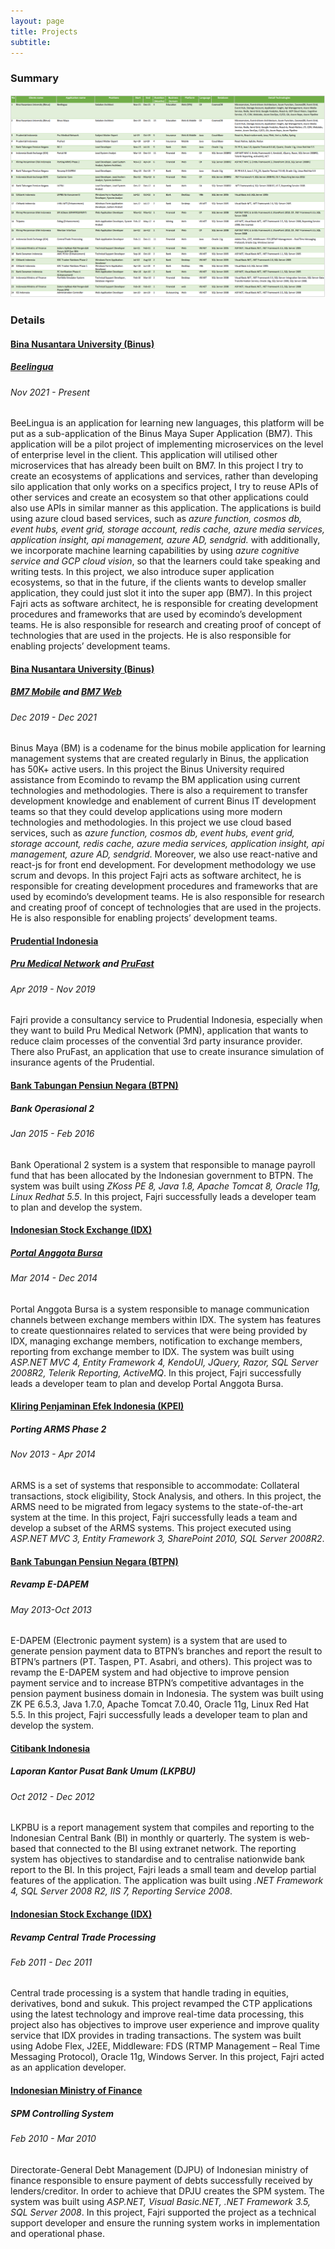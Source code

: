 ```yaml
---
layout: page
title: Projects
subtitle: 
---
```


### Summary
![Job Summary](img/job_summary.png)


### Details

#### [Bina Nusantara University (Binus)](https://binus.ac.id/)
##### [Beelingua](img/projects/beelingua.png)
###### Nov 2021 - Present
BeeLingua is an application for learning new languages, this platform will be put as a sub-application of the Binus Maya Super Application (BM7). This application will be a pilot project of implementing microservices on the level of enterprise level in the client. This application will utilised other microservices that has already been built on BM7. In this project I try to create an ecosystems of applications and services, rather than developing silo application that only works on a specifics project, I try to reuse APIs of other services and create an ecosystem so that other applications could also use APIs in similar manner as this application. The applications is build using azure cloud based services, such as *azure function, cosmos db, event hubs, event grid, storage account, redis cache, azure media services, application insight, api management, azure AD, sendgrid.* with additionally, we incorporate machine learning capabilities by using *azure cognitive service and GCP cloud vision*, so that the learners could take speaking and writing tests. In this project, we also introduce super application ecosystems, so that in the future, if the clients wants to develop smaller application, they could just slot it into the super app (BM7). In this project Fajri acts as software architect, he is responsible for creating development procedures and frameworks that are used by ecomindo’s development teams. He is also responsible for research and creating proof of concept of technologies that are used in the projects. He is also responsible for enabling projects’ development teams.

#### [Bina Nusantara University (Binus)](https://binus.ac.id/)
##### [BM7 Mobile](https://play.google.com/store/apps/details?id=id.ac.binus.maya) and [BM7 Web](https://newbinusmaya.binus.ac.id/login)
###### Dec 2019 - Dec 2021
Binus Maya (BM) is a codename for the binus mobile application for learning management systems that are created regularly in Binus, the application has 50K+ active users. In this project the Binus University required assistance from Ecomindo to revamp the BM application using current technologies and methodologies. There is also a requirement to transfer development knowledge and enablement of current Binus IT development teams so that they could develop applications using more modern technologies and methodologies. In this project we use cloud based services, such as *azure function, cosmos db, event hubs, event grid, storage account, redis cache, azure media services, application insight, api management, azure AD, sendgrid*. Moreover, we also use react-native and react-js for front end development. For development methodology we use scrum and devops. In this project Fajri acts as software architect, he is responsible for creating development procedures and frameworks that are used by ecomindo’s development teams. He is also responsible for research and creating proof of concept of technologies that are used in the projects. He is also responsible for enabling projects’ development teams.

#### [Prudential Indonesia](https://www.prudential.co.id/)
##### [Pru Medical Network](img/projects/PMN.jpeg) and [PruFast](img/projects/PruFast.jpg)
###### Apr 2019 - Nov 2019
Fajri provide a consultancy service to Prudential Indonesia, especially when they want to build Pru Medical Network (PMN), application that wants to reduce claim processes of the convential 3rd party insurance provider. There also PruFast, an application that use to create insurance simulation of insurance agents of the Prudential.

#### [Bank Tabungan Pensiun Negara (BTPN)](https://www.btpn.com/)
##### Bank Operasional 2
###### Jan 2015 - Feb 2016
Bank Operational 2 system is a system that responsible to manage payroll fund that has been allocated by the Indonesian government to BTPN. The system was built using *ZKoss PE 8, Java 1.8, Apache Tomcat 8, Oracle 11g, Linux Redhat 5.5*. In this project, Fajri successfully leads a developer team to plan and develop the system.

#### [Indonesian Stock Exchange (IDX)](https://www.idx.co.id/en-us/)
##### [Portal Anggota Bursa](https://www.idxportal.co.id/)
###### Mar 2014 - Dec 2014
Portal Anggota Bursa is a system responsible to manage communication channels between exchange members within IDX. The system has features to create questionnaires related to services that were being provided by IDX, managing exchange members, notification to exchange members, reporting from exchange member to IDX. The system was built using *ASP.NET MVC 4, Entity Framework 4, KendoUI, JQuery, Razor, SQL Server 2008R2, Telerik Reporting, ActiveMQ*. In this project, Fajri successfully leads a developer team to plan and develop Portal Anggota Bursa. 

#### [Kliring Penjaminan Efek Indonesia (KPEI)](http://www.kpei.co.id/)
##### Porting ARMS Phase 2
###### Nov 2013 - Apr 2014
ARMS is a set of systems that responsible to accommodate: Collateral transactions, stock eligibility, Stock Analysis, and others. In this project, the ARMS need to be migrated from legacy systems to the state-of-the-art system at the time. In this project, Fajri successfully leads a team and develop a subset of the ARMS systems. This project executed using *ASP.NET MVC 3, Entity Framework 3, SharePoint 2010, SQL Server 2008R2*.

#### [Bank Tabungan Pensiun Negara (BTPN)](https://www.btpn.com/)
##### Revamp E-DAPEM
###### May 2013-Oct 2013
E-DAPEM (Electronic payment system) is a system that are used to generate pension payment data to BTPN’s branches and report the result to BTPN’s partners (PT. Taspen, PT. Asabri, and others). This project was to revamp the E-DAPEM system and had objective to improve pension payment service and to increase BTPN’s competitive advantages in the pension payment business domain in Indonesia. The system was built using ZK PE 6.5.3, Java 1.7.0, Apache Tomcat 7.0.40, Oracle 11g, Linux Red Hat 5.5. In this project, Fajri successfully leads a developer team to plan and develop the system.

#### [Citibank Indonesia](https://www.citibank.co.id/portal/bahasa_home/index.htm)
##### Laporan Kantor Pusat Bank Umum (LKPBU)
###### Oct 2012 - Dec 2012
LKPBU is a report management system that compiles and reporting to the Indonesian Central Bank (BI) in monthly or quarterly. The system is web-based that connected to the BI using extranet network. The reporting system has objectives to standardise and to centralise nationwide bank report to the BI. In this project, Fajri leads a small team and develop partial features of the application. The application was built using *.NET Framework 4, SQL Server 2008 R2, IIS 7, Reporting Service 2008*.

#### [Indonesian Stock Exchange (IDX)](https://www.idx.co.id/en-us/)
##### Revamp Central Trade Processing
###### Feb 2011 - Dec 2011
Central trade processing is a system that handle trading in equities, derivatives, bond and sukuk. This project revamped the CTP applications using the latest technology and improve real-time data processing, this project also has objectives to improve user experience and improve quality service that IDX provides in trading transactions. The system was built using Adobe Flex, J2EE, Middleware: FDS (RTMP Management –  Real Time Messaging Protocol), Oracle 11g, Windows Server. In this project, Fajri acted as an application developer. 

#### [Indonesian Ministry of Finance](https://www.kemenkeu.go.id/en)
##### SPM Controlling System
###### Feb 2010 - Mar 2010
Directorate-General Debt Management (DJPU) of Indonesian ministry of finance responsible to ensure payment of debts successfully received by lenders/creditor. In order to achieve that DPJU creates the SPM system. The system was built using *ASP.NET, Visual Basic.NET, .NET Framework 3.5, SQL Server 2008*. In this project, Fajri supported the project as a technical support developer and ensure the running system works in implementation and operational phase.
